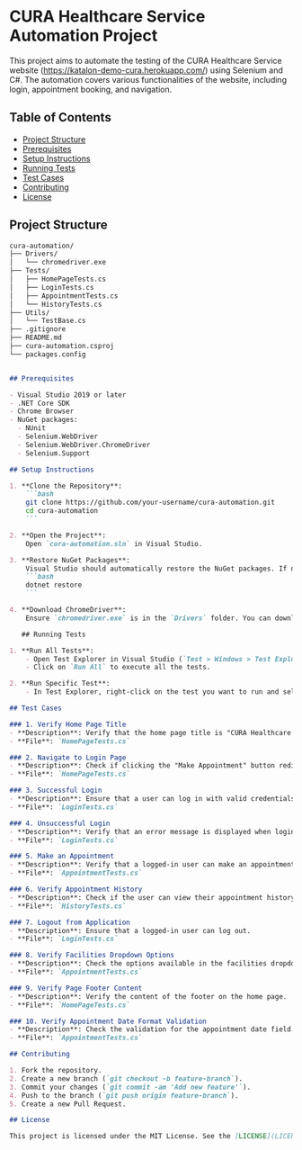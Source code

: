 # CURA Healthcare Service Automation Project

This project aims to automate the testing of the CURA Healthcare Service website (https://katalon-demo-cura.herokuapp.com/) using Selenium and C#. The automation covers various functionalities of the website, including login, appointment booking, and navigation.

## Table of Contents
- [Project Structure](#project-structure)
- [Prerequisites](#prerequisites)
- [Setup Instructions](#setup-instructions)
- [Running Tests](#running-tests)
- [Test Cases](#test-cases)
- [Contributing](#contributing)
- [License](#license)

## Project Structure
```markdown
cura-automation/
├── Drivers/
│   └── chromedriver.exe
├── Tests/
│   ├── HomePageTests.cs
│   ├── LoginTests.cs
│   ├── AppointmentTests.cs
│   └── HistoryTests.cs
├── Utils/
│   └── TestBase.cs
├── .gitignore
├── README.md
├── cura-automation.csproj
└── packages.config


## Prerequisites

- Visual Studio 2019 or later
- .NET Core SDK
- Chrome Browser
- NuGet packages:
  - NUnit
  - Selenium.WebDriver
  - Selenium.WebDriver.ChromeDriver
  - Selenium.Support

## Setup Instructions

1. **Clone the Repository**:
    ```bash
    git clone https://github.com/your-username/cura-automation.git
    cd cura-automation
    ```

2. **Open the Project**:
    Open `cura-automation.sln` in Visual Studio.

3. **Restore NuGet Packages**:
    Visual Studio should automatically restore the NuGet packages. If not, restore them manually:
    ```bash
    dotnet restore
    ```

4. **Download ChromeDriver**:
    Ensure `chromedriver.exe` is in the `Drivers` folder. You can download it from [here](https://sites.google.com/a/ch

   ## Running Tests

1. **Run All Tests**:
    - Open Test Explorer in Visual Studio (`Test > Windows > Test Explorer`).
    - Click on `Run All` to execute all the tests.

2. **Run Specific Test**:
    - In Test Explorer, right-click on the test you want to run and select `Run Selected Tests`.

## Test Cases

### 1. Verify Home Page Title
- **Description**: Verify that the home page title is "CURA Healthcare Service".
- **File**: `HomePageTests.cs`

### 2. Navigate to Login Page
- **Description**: Check if clicking the "Make Appointment" button redirects to the login page.
- **File**: `HomePageTests.cs`

### 3. Successful Login
- **Description**: Ensure that a user can log in with valid credentials.
- **File**: `LoginTests.cs`

### 4. Unsuccessful Login
- **Description**: Verify that an error message is displayed when login with invalid credentials.
- **File**: `LoginTests.cs`

### 5. Make an Appointment
- **Description**: Verify that a logged-in user can make an appointment.
- **File**: `AppointmentTests.cs`

### 6. Verify Appointment History
- **Description**: Check if the user can view their appointment history.
- **File**: `HistoryTests.cs`

### 7. Logout from Application
- **Description**: Ensure that a logged-in user can log out.
- **File**: `LoginTests.cs`

### 8. Verify Facilities Dropdown Options
- **Description**: Check the options available in the facilities dropdown on the appointment page.
- **File**: `AppointmentTests.cs`

### 9. Verify Page Footer Content
- **Description**: Verify the content of the footer on the home page.
- **File**: `HomePageTests.cs`

### 10. Verify Appointment Date Format Validation
- **Description**: Check the validation for the appointment date field.
- **File**: `AppointmentTests.cs`

## Contributing

1. Fork the repository.
2. Create a new branch (`git checkout -b feature-branch`).
3. Commit your changes (`git commit -am 'Add new feature'`).
4. Push to the branch (`git push origin feature-branch`).
5. Create a new Pull Request.

## License

This project is licensed under the MIT License. See the [LICENSE](LICENSE) file for details.
